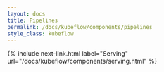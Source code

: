 ```yaml
---
layout: docs
title: Pipelines
permalink: /docs/kubeflow/components/pipelines
style_class: kubeflow
---
```



{% include next-link.html label="Serving" url="/docs/kubeflow/components/serving.html" %}
